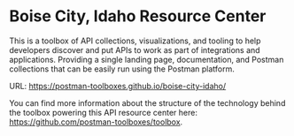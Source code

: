 # Boise City, Idaho Resource Center
This is a toolbox of API collections, visualizations, and tooling to help developers discover and put APIs to work as part of integrations and applications. Providing a single landing page, documentation, and Postman collections that can be easily run using the Postman platform.

URL: https://postman-toolboxes.github.io/boise-city-idaho/

You can find more information about the structure of the technology behind the toolbox powering this API resource center here: https://github.com/postman-toolboxes/toolbox.
